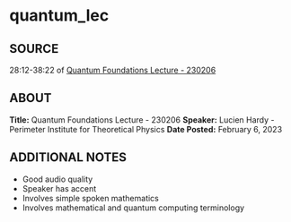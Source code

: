 # quantum_lec

## SOURCE
28:12-38:22 of [Quantum Foundations Lecture - 230206](https://pirsa.org/23020017)

## ABOUT
**Title:** Quantum Foundations Lecture - 230206
**Speaker:** Lucien Hardy - Perimeter Institute for Theoretical Physics
**Date Posted:** February 6, 2023

## ADDITIONAL NOTES
- Good audio quality
- Speaker has accent
- Involves simple spoken mathematics 
- Involves mathematical and quantum computing terminology

